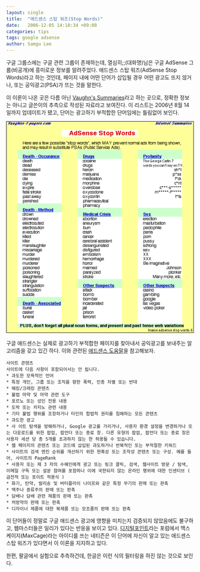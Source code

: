 ```yaml
---
layout: single
title:  "애드센스 스탑 워즈(Stop Words)"
date:   2006-12-05 14:18:34 +09:00
categories: tips
tags: google adsense
author: Samgu Lee
---
```

구글 그룹스에는 구글 관련 그룹이 존재하는데, 열심히;;(대화명)님은 구글 AdSense 그룹(비공개)에 흥미로운 정보를 알려주었다. 애드센스 스탑 워즈(AdSense Stop Words)라고 하는 것인데, 페이지 내에 어떤 단어가 삽입될 경우 어떤 광고도 뜨지 않거나, 또는 공익광고(PSA)가 뜨는 것을 말한다.

이 이론이 나온 곳은 다름 아닌 [Vaughn's Summaries](http://www.vaughns-1-pagers.com/internet/adsense-stop-words.htm)라고 하는 곳으로, 정확한 정보는 아니고 글쓴이의 추측으로 작성된 자료라고 보여진다. 이 리스트는 2006년 8월 14일까지 업데이트가 됐고, 단어는 광고하기 부적합한 단어임에는 틀림없어 보인다.

![구글 애드센스 스탑 워즈(adsense stop words)](/assets/adsense-stop-words.gif)

구글 애드센스는 실제로 광고하기 부적합한 페이지를 찾아내서 공익광고를 보내주는 알고리즘을 갖고 있긴 하다. 이와 관련된 [애드센스 도움말](https://www.google.com/adsense/support/bin/answer.py?answer=48182)을 참고해보자.

    사이트 콘텐츠
    사이트에 다음 사항이 포함되어서는 안 됩니다.
    * 과도한 모욕적인 언어
    * 특정 개인, 그룹 또는 조직을 향한 폭력, 인종 차별 또는 반대
    * 해킹/크래킹 콘텐츠
    * 불법 마약 및 마약 관련 도구
    * 포르노 또는 성인 전용 내용
    * 도박 또는 카지노 관련 내용
    * 기타 불법 행위를 조장하거나 타인의 합법적 권리를 침해하는 모든 콘텐츠
    * 과도한 광고
    * 사 이트 탐색을 방해하거나, Google 광고를 가리거나, 사용자 환경 설정을 변경하거나 또는 다운로드를 위한 팝업, 팝언더 또는 종료 창. 다른 유형의 팝업, 팝언더 또는 종료 창은 사용자 세션 당 총 5개를 초과하지 않는 한 허용될 수 있습니다.
    * 웹 페이지의 콘텐츠 또는 코드에 삽입된 과도하거나 반복적인 또는 부적절한 키워드
    * 사이트의 검색 엔진 순위를 개선하기 위한 현혹성 또는 조작성 콘텐츠 또는 구성. 예를 들어, 사이트의 PageRank
    * 사용자 또는 제 3 자의 수혜인에게 광고 또는 링크 클릭, 검색, 웹사이트 방문 / 탐색, 이메일 구독 또는 설문 참여를 포함하나 이에 국한되지 않는 온라인 행위에 대한 인센티브 ( 금전적 또는 포이트 적용식 )
    * 화기, 탄약, 발리송 및 버터플라이 나이프와 같은 특정 무기의 판매 또는 판촉
    * 맥주나 증류주의 판매 또는 판촉
    * 담배나 담배 관련 제품의 판매 또는 판촉
    * 처방약의 판매 또는 판촉
    * 디자이너 제품에 대한 복제품 또는 모조품의 판매 또는 판촉

이 단어들이 정말로 구글 애드센스 광고에 영향을 미치는지 검증되지 않았음에도 불구하고, 웹마스터들은 일리가 있다는 반응을 보이고 있다. [디지털포인트](http://forums.digitalpoint.com/showthread.php?t=20459)라는 포럼에서 맥스케이지(MaxCage)라는 아이디를 쓰는 네티즌은 이 단어에 자신이 알고 있는 애드센스 스탑 워즈가 있다면서 이 이론을 지지하고 있다.

한편, 팔글에서 실험으로 추측하건데, 한글은 이런 식의 필터링을 하진 않는 것으로 보인다.
